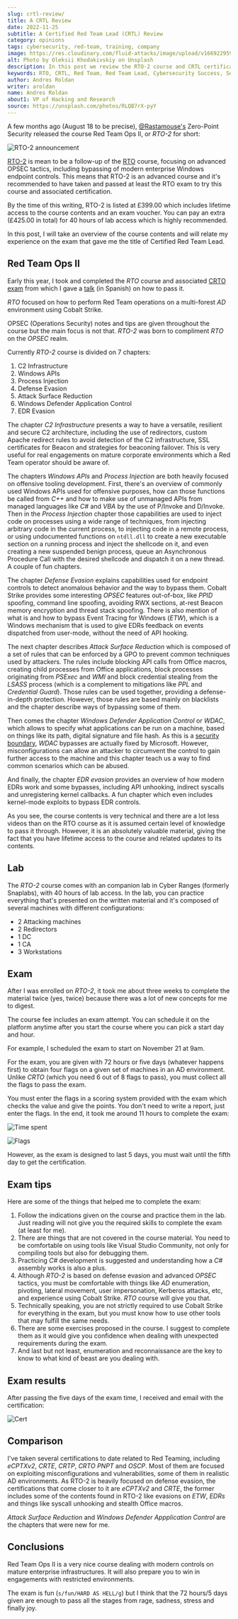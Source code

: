 ```yaml
---
slug: crtl-review/
title: A CRTL Review
date: 2022-11-25
subtitle: A Certified Red Team Lead (CRTL) Review
category: opinions
tags: cybersecurity, red-team, training, company
image: https://res.cloudinary.com/fluid-attacks/image/upload/v1669229599/blog/crtl-review/oleksii-khodakivskiy-RLQB7rX-pyY-unsplash.webp
alt: Photo by Oleksii Khodakivskiy on Unsplash
description: In this post we review the RTO-2 course and CRTL certification offered by Zero-Point Security.
keywords: RTO, CRTL, Red Team, Red Team Lead, Cybersecurity Success, Security Status, Ethical Hacking, Pentesting
author: Andres Roldan
writer: aroldan
name: Andres Roldan
about1: VP of Hacking and Research
source: https://unsplash.com/photos/RLQB7rX-pyY
---
```


A few months ago (August 18 to be precise),
[@Rastamouse's](https://twitter.com/_RastaMouse)
Zero-Point Security released the course Red Team Ops II,
or *RTO-2* for short:

![RTO-2 announcement](https://res.cloudinary.com/fluid-attacks/image/upload/v1669229599/blog/crtl-review/Screenshot_2022-11-23_102856.webp)

[RTO-2](https://training.zeropointsecurity.co.uk/courses/red-team-ops-ii)
is mean to be a follow-up of the
[RTO](https://training.zeropointsecurity.co.uk/courses/red-team-ops)
course, focusing on advanced OPSEC tactics, including
bypassing of modern enterprise Windows endpoint controls.
This means that RTO-2 is an advanced course and it's
recommended to have taken and passed at least the RTO
exam to try this course and associated certification.

By the time of this writing, RTO-2 is listed at £399.00
which includes lifetime access to the course contents
and an exam voucher. You can pay an extra (£425.00 in total)
for 40 hours of lab access which is highly recommended.

In this post, I will take an overview of the course
contents and will relate my experience on the exam that
gave me the title of Certified Red Team Lead.

## Red Team Ops II

Early this year, I took and completed the *RTO* course
and associated
[CRTO exam](https://eu.badgr.com/public/assertions/T0j8f2HRS_yrqzNAndBn9Q)
from which I gave a
[talk](https://www.youtube.com/watch?v=a8sOW-Dnqwg)
(in Spanish) on how to pass it.

*RTO* focused on how to perform Red Team operations
on a multi-forest *AD* environment using Cobalt Strike.

OPSEC (Operations Security) notes and tips are given
throughout the course but the main focus is not that.
*RTO-2* was born to compliment *RTO* on the *OPSEC* realm.

Currently *RTO-2* course is divided on 7 chapters:

1. C2 Infrastructure
1. Windows APIs
1. Process Injection
1. Defense Evasion
1. Attack Surface Reduction
1. Windows Defender Application Control
1. EDR Evasion

The chapter *C2 Infrastructure* presents a way to have
a versatile, resilient and secure C2 architecture,
including the use of redirectors, custom Apache
redirect rules to avoid detection of the C2 infrastructure,
SSL certificates for Beacon and strategies for
beaconing failover. This is very useful for real
engagements on mature corporate environments which
a Red Team operator should be aware of.

The chapters *Windows APIs* and *Process Injection*
are both heavily focused on offensive tooling
development. First, there's an overview of commonly
used Windows APIs used for offensive purposes,
how can those functions be called from *C++*
and how to make use of unmanaged APIs from managed
languages like *C#* and *VBA* by the use of P/Invoke
and D/Invoke. Then in the *Process Injection*
chapter those capabilities are used to inject code on
processes using a wide range of techniques, from
injecting arbitrary code in the current process,
to injecting code in a remote process, or using
undocumented functions on `ntdll.dll` to create
a new executable section on a running process and
inject the shellcode on it, and even creating a new
suspended benign process, queue an Asynchronous Procedure
Call with the desired shellcode and dispatch it on a
new thread. A couple of fun chapters.

The chapter *Defense Evasion* explains capabilities
used for endpoint controls to detect anomalous
behavior and the way to bypass them. Cobalt Strike
provides some interesting *OPSEC* features out-of-box,
like *PPID* spoofing, command line spoofing, avoiding
RWX sections, at-rest Beacon memory encryption
and thread stack spoofing. There is also mention
of what is and how to bypass Event Tracing for
Windows (*ETW*), which is a Windows mechanism that
is used to give EDRs feedback on events dispatched
from user-mode, without the need of API hooking.

The next chapter describes *Attack Surface Reduction*
which is composed of a set of rules that can be enforced
by a GPO to prevent common techniques used
by attackers. The rules include blocking API calls from
Office macros, creating child processes from Office
applications, block processes originating from
*PSExec* and *WMI* and block credential stealing from
the *LSASS* process (which is a complement to mitigations
like *PPL* and *Credential Guard*). Those rules can be
used together, providing a defense-in-depth protection.
However, those rules are based mainly on blacklists
and the chapter describe ways of bypassing some of them.

Then comes the chapter *Windows Defender Application Control*
or *WDAC*, which allows to specify what applications
can be run on a machine, based on things like its path,
digital signature and file hash. As this is a
[security boundary](https://www.microsoft.com/en-us/msrc/windows-security-servicing-criteria),
*WDAC* bypasses are actually fixed by Microsoft.
However, misconfigurations can allow an attacker to
circumvent the control to gain further access to the
machine and this chapter teach us a way to find common
scenarios which can be abused.

And finally, the chapter *EDR evasion* provides
an overview of how modern EDRs work and some
bypasses, including API unhooking, indirect
syscalls and unregistering kernel callbacks. A
fun chapter which even includes kernel-mode
exploits to bypass EDR controls.

As you see, the course contents is very technical
and there are a lot less videos than on the RTO
course as it is assumed certain level of knowledge
to pass it through. However, it is an absolutely
valuable material, giving the fact that you have
lifetime access to the course and related
updates to its contents.

## Lab

The *RTO-2* course comes with an companion lab
in Cyber Ranges (formerly Snaplabs), with 40 hours
of lab access. In the lab, you can practice everything
that's presented on the written material and it's composed
of several machines with different configurations:

- 2 Attacking machines
- 2 Redirectors
- 1 DC
- 1 CA
- 3 Workstations

## Exam

After I was enrolled on *RTO-2*, it took me about three
weeks to complete the material twice (yes, twice) because
there was a lot of new concepts for me to digest.

The course fee includes an exam attempt. You can schedule it
on the platform anytime after you start the course where
you can pick a start day and hour.

For example, I scheduled the exam to start on November 21 at
9am.

For the exam, you are given with 72 hours or
five days (whatever happens first) to obtain four
flags on a given set of machines in an AD environment.
Unlike *CRTO* (which you need 6 out of 8 flags to pass),
you must collect all the flags to pass the exam.

You must enter the flags in a scoring system
provided with the exam which checks the value and
give the points. You don't need to write a report, just
enter the flags. In the end, it took me around
11 hours to complete the exam:

![Time spent](https://res.cloudinary.com/fluid-attacks/image/upload/v1669229599/blog/crtl-review/Screenshot_2022-11-22_160255.webp)

![Flags](https://res.cloudinary.com/fluid-attacks/image/upload/v1669229599/blog/crtl-review/Screenshot_2022-11-22_160334.webp)

However, as the exam is designed to last 5 days, you must
wait until the fifth day to get the certification.

## Exam tips

Here are some of the things that helped me to complete
the exam:

1. Follow the indications given on the course and practice
   them in the lab. Just reading will not give you the
   required skills to complete the exam (at least for me).
1. There are things that are not covered in the
   course material. You need to be comfortable on using
   tools like Visual Studio Community, not only for
   compiling tools but also for debugging them.
1. Practicing *C#* development is suggested and understanding
   how a *C#* assembly works is also a plus.
1. Although *RTO-2* is based on defense evasion and
   advanced *OPSEC* tactics, you must be comfortable with
   things like *AD* enumeration, pivoting, lateral movement,
   user impersonation, Kerberos attacks, etc, and
   experience using Cobalt Strike. *RTO* course
   will give you that.
1. Technically speaking, you are not strictly required
   to use Cobalt Strike for everything in the exam, but you
   must know how to use other tools that may fulfill
   the same needs.
1. There are some exercises proposed in the course. I
   suggest to complete them as it would give you
   confidence when dealing with unexpected requirements
   during the exam.
1. And last but not least, enumeration and reconnaissance
   are the key to know to what kind of beast are you
   dealing with.

## Exam results

After passing the five days of the exam time, I received
and email with the certification:

![Cert](https://res.cloudinary.com/fluid-attacks/image/upload/v1669901155/blog/crtl-review/cert1.webp)

## Comparison

I've taken several certifications to date related to
Red Teaming, including *eCPTXv2*, *CRTE*, *CRTP*, *CRTO*
*PNPT* and *OSCP*. Most of them are focused on exploiting
misconfigurations and vulnerabilities, some of them in
realistic AD environments. As RTO-2 is heavily focused
on defense evasion, the certifications that come closer
to it are *eCPTXv2* and *CRTE*, the former includes some
of the contents found in RTO-2 like evasions on *ETW*,
*EDRs* and things like syscall unhooking and stealth
Office macros.

*Attack Surface Reduction* and
*Windows Defender Appplication Control* are the chapters
that were new for me.

## Conclusions

Red Team Ops II is a very nice course dealing with modern
controls on mature enterprise infrastructures. It will
also prepare you to win in engagements with restricted
environments.

The exam is fun (`s/fun/HARD AS HELL/g`) but I think that the
72 hours/5 days given are enough to pass all the stages
from rage, sadness, stress and finally joy.

